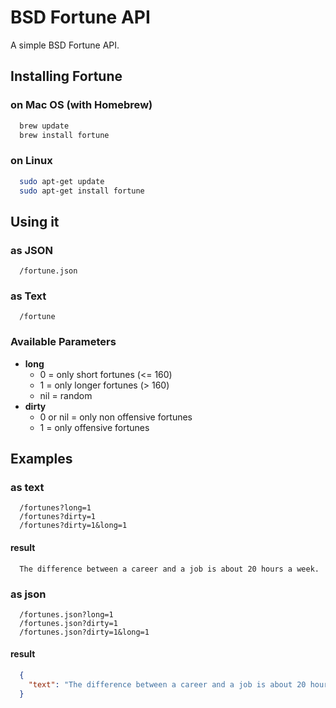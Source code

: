 # BSD Fortune API

A simple BSD Fortune API.

## Installing Fortune

### on Mac OS (with Homebrew)

```bash
  brew update
  brew install fortune
```

### on Linux

```bash
  sudo apt-get update
  sudo apt-get install fortune
```

## Using it

### as JSON

```
  /fortune.json
```

### as Text

```
  /fortune
```

### Available Parameters

* **long**
  * 0 = only short fortunes (<= 160)
  * 1 = only longer fortunes (> 160)
  * nil = random
* **dirty**
  * 0 or nil = only non offensive fortunes
  * 1 = only offensive fortunes

## Examples

### as text
```
  /fortunes?long=1
  /fortunes?dirty=1
  /fortunes?dirty=1&long=1
```
#### result

```
  The difference between a career and a job is about 20 hours a week.
```

### as json
```
  /fortunes.json?long=1
  /fortunes.json?dirty=1
  /fortunes.json?dirty=1&long=1
```

#### result

```json
  {
    "text": "The difference between a career and a job is about 20 hours a week."
  }
```
